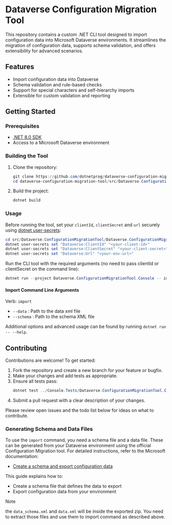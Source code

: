 ﻿

# Dataverse Configuration Migration Tool

This repository contains a custom .NET CLI tool designed to import configuration data into Microsoft Dataverse environments. It streamlines the migration of configuration data, supports schema validation, and offers extensibility for advanced scenarios.

## Features

- Import configuration data into Dataverse
- Schema validation and rule-based checks
- Support for special characters and self-hierarchy imports
- Extensible for custom validation and reporting

## Getting Started

### Prerequisites

- [.NET 8.0 SDK](https://dotnet.microsoft.com/download/dotnet/8.0)
- Access to a Microsoft Dataverse environment

### Building the Tool

1. Clone the repository:
   ```powershell
   git clone https://github.com/dotnetprog/dataverse-configuration-migration-tool.git
   cd dataverse-configuration-migration-tool/src/Dataverse.ConfigurationMigrationTool/Dataverse.ConfigurationMigrationTool.Console
   ```
2. Build the project:
   ```powershell
   dotnet build
   ```

### Usage


Before running the tool, set your `clientId`, `clientSecret` and `url` securely using [dotnet user-secrets](https://learn.microsoft.com/en-us/aspnet/core/security/app-secrets):

```powershell
cd src/Dataverse.ConfigurationMigrationTool/Dataverse.ConfigurationMigrationTool.Console
dotnet user-secrets set "Dataverse:ClientId" "<your-client-id>"
dotnet user-secrets set "Dataverse:ClientSecret" "<your-client-secret>"
dotnet user-secrets set "Dataverse:Url" "<your-env-url>"
```

Run the CLI tool with the required arguments (no need to pass clientId or clientSecret on the command line):

```powershell
dotnet run --project Dataverse.ConfigurationMigrationTool.Console -- import --data "path/to/data.xml" --schema "path/to/schema.xml"
```

#### Import Command Line Arguments

Verb: `import`
- `--data` : Path to the data xml file
- `--schema` : Path to the schema XML file

Additional options and advanced usage can be found by running `dotnet run -- --help`.

## Contributing

Contributions are welcome! To get started:

1. Fork the repository and create a new branch for your feature or bugfix.
2. Make your changes and add tests as appropriate.
3. Ensure all tests pass:
   ```powershell
   dotnet test ../Console.Tests/Dataverse.ConfigurationMigrationTool.Console.Tests.csproj
   ```
4. Submit a pull request with a clear description of your changes.

Please review open issues and the todo list below for ideas on what to contribute.


### Generating Schema and Data Files

To use the `import` command, you need a schema file and a data file. These can be generated from your Dataverse environment using the official Configuration Migration tool. For detailed instructions, refer to the Microsoft documentation:

- [Create a schema and export configuration data](https://learn.microsoft.com/en-us/power-platform/admin/create-schema-export-configuration-data)

This guide explains how to:
- Create a schema file that defines the data to export
- Export configuration data from your environment

> [!NOTE]  
> the `data_schema.xml` and `data.xml` will be inside the exported zip. You need to extract those files and use them to import command as described above.



